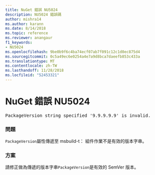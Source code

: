 ```yaml
---
title: NuGet 錯誤 NU5024
description: NU5024 錯誤碼
author: mishra14
ms.author: karann
ms.date: 8/14/2018
ms.topic: reference
ms.reviewer: anangaur
f1_keywords:
- NU5024
ms.openlocfilehash: 9be0b9f6c4ba74ecf07ab7f091c12c1d0ec875d4
ms.sourcegitcommit: 0c5a49ec6e0254a4e7a9d8bca7daeefb853c433a
ms.translationtype: MT
ms.contentlocale: zh-TW
ms.lasthandoff: 11/28/2018
ms.locfileid: "52453321"
---
```

# <a name="nuget-error-nu5024"></a>NuGet 錯誤 NU5024
<pre>PackageVersion string specified '9.9.9.9.9' is invalid.</pre>

### <a name="issue"></a>問題

`PackageVersion`屬性傳遞至 msbuild-t： 組件作業不是有效的版本字串。


### <a name="solution"></a>方案

請修正做為傳遞的版本字串`PackageVersion`是有效的 SemVer 版本。

